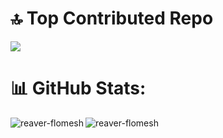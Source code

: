 # 🔝 Top Contributed Repo
![](https://github-contributor-stats.vercel.app/api?username=reaver-flomesh&limit=5&theme=default&combine_all_yearly_contributions=true)

# 📊 GitHub Stats:
<p><img align="left" src="https://github-readme-stats.vercel.app/api/top-langs?username=reaver-flomesh&show_icons=true&locale=en&layout=compact&include_all_commits=true&count_private=true" alt="reaver-flomesh" /></p>

<p><img align="center" src="https://github-readme-streak-stats.herokuapp.com/?user=reaver-flomesh&" alt="reaver-flomesh" /></p>
